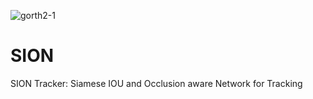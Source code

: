 ![gorth2-1](https://user-images.githubusercontent.com/43631298/117019232-dcc75680-ad12-11eb-813c-d370585189ab.png)
# SION
SION Tracker: Siamese IOU and Occlusion aware Network for Tracking
